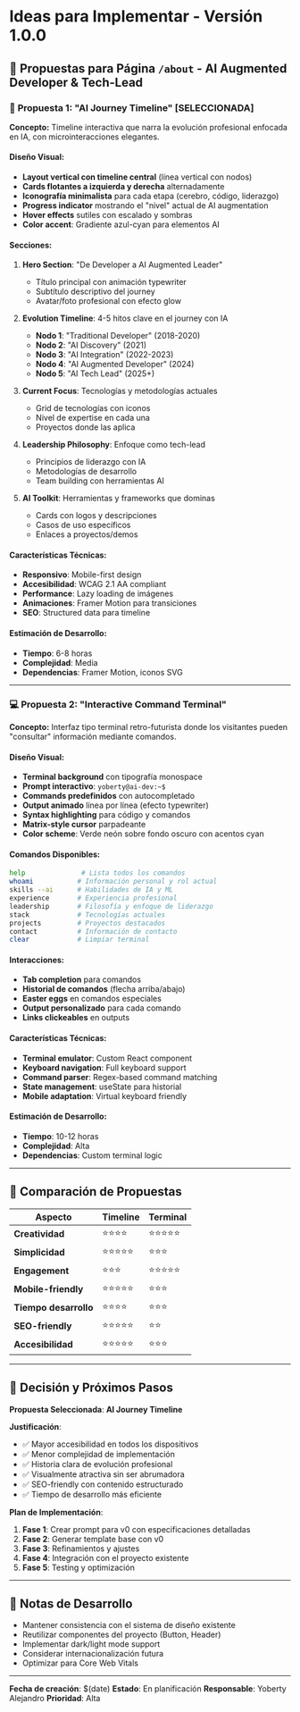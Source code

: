 # Ideas para Implementar - Versión 1.0.0

## 🎯 Propuestas para Página `/about` - AI Augmented Developer & Tech-Lead

### 📅 **Propuesta 1: "AI Journey Timeline"** [SELECCIONADA]

**Concepto:** Timeline interactiva que narra la evolución profesional enfocada en IA, con microinteracciones elegantes.

#### Diseño Visual:
- **Layout vertical con timeline central** (línea vertical con nodos)
- **Cards flotantes a izquierda y derecha** alternadamente
- **Iconografía minimalista** para cada etapa (cerebro, código, liderazgo)
- **Progress indicator** mostrando el "nivel" actual de AI augmentation
- **Hover effects** sutiles con escalado y sombras
- **Color accent**: Gradiente azul-cyan para elementos AI

#### Secciones:
1. **Hero Section**: "De Developer a AI Augmented Leader"
   - Título principal con animación typewriter
   - Subtítulo descriptivo del journey
   - Avatar/foto profesional con efecto glow

2. **Evolution Timeline**: 4-5 hitos clave en el journey con IA
   - **Nodo 1**: "Traditional Developer" (2018-2020)
   - **Nodo 2**: "AI Discovery" (2021)
   - **Nodo 3**: "AI Integration" (2022-2023)
   - **Nodo 4**: "AI Augmented Developer" (2024)
   - **Nodo 5**: "AI Tech Lead" (2025+)

3. **Current Focus**: Tecnologías y metodologías actuales
   - Grid de tecnologías con iconos
   - Nivel de expertise en cada una
   - Proyectos donde las aplica

4. **Leadership Philosophy**: Enfoque como tech-lead
   - Principios de liderazgo con IA
   - Metodologías de desarrollo
   - Team building con herramientas AI

5. **AI Toolkit**: Herramientas y frameworks que dominas
   - Cards con logos y descripciones
   - Casos de uso específicos
   - Enlaces a proyectos/demos

#### Características Técnicas:
- **Responsivo**: Mobile-first design
- **Accesibilidad**: WCAG 2.1 AA compliant
- **Performance**: Lazy loading de imágenes
- **Animaciones**: Framer Motion para transiciones
- **SEO**: Structured data para timeline

#### Estimación de Desarrollo:
- **Tiempo**: 6-8 horas
- **Complejidad**: Media
- **Dependencias**: Framer Motion, iconos SVG

---

### 💻 **Propuesta 2: "Interactive Command Terminal"**

**Concepto:** Interfaz tipo terminal retro-futurista donde los visitantes pueden "consultar" información mediante comandos.

#### Diseño Visual:
- **Terminal background** con tipografía monospace
- **Prompt interactivo**: `yoberty@ai-dev:~$ `
- **Commands predefinidos** con autocompletado
- **Output animado** línea por línea (efecto typewriter)
- **Syntax highlighting** para código y comandos
- **Matrix-style cursor** parpadeante
- **Color scheme**: Verde neón sobre fondo oscuro con acentos cyan

#### Comandos Disponibles:
```bash
help              # Lista todos los comandos
whoami           # Información personal y rol actual
skills --ai      # Habilidades de IA y ML
experience       # Experiencia profesional
leadership       # Filosofía y enfoque de liderazgo
stack            # Tecnologías actuales
projects         # Proyectos destacados
contact          # Información de contacto
clear            # Limpiar terminal
```

#### Interacciones:
- **Tab completion** para comandos
- **Historial de comandos** (flecha arriba/abajo)
- **Easter eggs** en comandos especiales
- **Output personalizado** para cada comando
- **Links clickeables** en outputs

#### Características Técnicas:
- **Terminal emulator**: Custom React component
- **Keyboard navigation**: Full keyboard support
- **Command parser**: Regex-based command matching
- **State management**: useState para historial
- **Mobile adaptation**: Virtual keyboard friendly

#### Estimación de Desarrollo:
- **Tiempo**: 10-12 horas
- **Complejidad**: Alta
- **Dependencias**: Custom terminal logic

---

## 🎨 **Comparación de Propuestas**

| Aspecto | Timeline | Terminal |
|---------|----------|----------|
| **Creatividad** | ⭐⭐⭐⭐ | ⭐⭐⭐⭐⭐ |
| **Simplicidad** | ⭐⭐⭐⭐⭐ | ⭐⭐⭐ |
| **Engagement** | ⭐⭐⭐ | ⭐⭐⭐⭐⭐ |
| **Mobile-friendly** | ⭐⭐⭐⭐⭐ | ⭐⭐⭐ |
| **Tiempo desarrollo** | ⭐⭐⭐⭐ | ⭐⭐⭐ |
| **SEO-friendly** | ⭐⭐⭐⭐⭐ | ⭐⭐ |
| **Accesibilidad** | ⭐⭐⭐⭐⭐ | ⭐⭐⭐ |

---

## 🚀 **Decisión y Próximos Pasos**

**Propuesta Seleccionada**: **AI Journey Timeline**

**Justificación**:
- ✅ Mayor accesibilidad en todos los dispositivos
- ✅ Menor complejidad de implementación
- ✅ Historia clara de evolución profesional
- ✅ Visualmente atractiva sin ser abrumadora
- ✅ SEO-friendly con contenido estructurado
- ✅ Tiempo de desarrollo más eficiente

**Plan de Implementación**:
1. **Fase 1**: Crear prompt para v0 con especificaciones detalladas
2. **Fase 2**: Generar template base con v0
3. **Fase 3**: Refinamientos y ajustes
4. **Fase 4**: Integración con el proyecto existente
5. **Fase 5**: Testing y optimización

---

## 📝 **Notas de Desarrollo**

- Mantener consistencia con el sistema de diseño existente
- Reutilizar componentes del proyecto (Button, Header)
- Implementar dark/light mode support
- Considerar internacionalización futura
- Optimizar para Core Web Vitals

---

**Fecha de creación**: $(date)
**Estado**: En planificación
**Responsable**: Yoberty Alejandro
**Prioridad**: Alta
